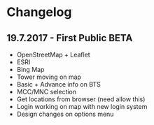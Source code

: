 # Changelog


## 19.7.2017 - First Public BETA

* OpenStreetMap + Leaflet
* ESRI
* Bing Map
* Tower moving on map
* Basic + Advance info on BTS
* MCC/MNC selection
* Get locations from browser (need allow this)
* Login working on map with new login system
* Design changes on options menu
